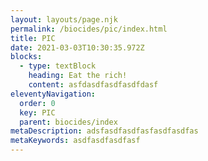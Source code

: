 ```yaml
---
layout: layouts/page.njk
permalink: /biocides/pic/index.html
title: PIC
date: 2021-03-03T10:30:35.972Z
blocks:
  - type: textBlock
    heading: Eat the rich!
    content: asfdasdfasdfasdfdasf
eleventyNavigation:
  order: 0
  key: PIC
  parent: biocides/index
metaDescription: adsfasdfasdfasfasdfasdfas
metaKeywords: asdfasdfasdfasf
---
```

